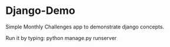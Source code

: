 # Django-Demo

Simple Monthly Challenges app to demonstrate django concepts.

Run it by typing:
python manage.py runserver